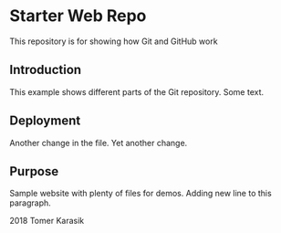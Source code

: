 # Starter Web Repo

This repository is for showing how Git and GitHub work

## Introduction

This example shows different parts of the Git repository.
Some text.

## Deployment

Another change in the file.
Yet another change.

## Purpose

Sample website with plenty of files for demos.
Adding new line to this paragraph.

2018 Tomer Karasik